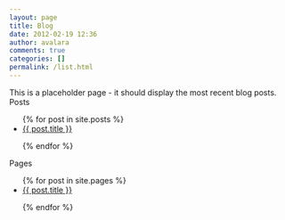 ```yaml
---
layout: page
title: Blog
date: 2012-02-19 12:36
author: avalara
comments: true
categories: []
permalink: /list.html
---
```


This is a placeholder page - it should display the most recent blog posts.
Posts
<ul>
  {% for post in site.posts %}
      <li><a href="{{ post.url }}">{{ post.title }}</a></li>

  {% endfor %}
</ul>
Pages
<ul>
  {% for post in site.pages %}
      <li><a href="{{ post.url }}">{{ post.title }}</a></li>

  {% endfor %}
</ul>
